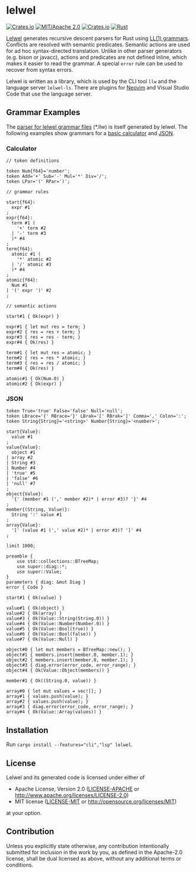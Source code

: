 # lelwel
[![Crates.io](https://img.shields.io/crates/v/lelwel)](https://crates.io/crates/lelwel)
[![MIT/Apache 2.0](https://img.shields.io/crates/l/lelwel)](./LICENSE-MIT)
[![Crates.io](https://img.shields.io/crates/d/lelwel)](https://crates.io/crates/lelwel)
[![Rust](https://img.shields.io/github/workflow/status/0x2a-42/lelwel/Tests)](https://github.com/0x2a-42/lelwel/actions)

[Lelwel](https://en.wikipedia.org/wiki/Lelwel_hartebeest) generates recursive descent parsers for Rust using [LL(1) grammars](https://en.wikipedia.org/wiki/LL_grammar).
Conflicts are resolved with semantic predicates.
Semantic actions are used for ad hoc syntax-directed translation.
Unlike in other parser generators (e.g. bison or javacc), actions and predicates are not defined inline, which makes it easier to read the grammar.
A special `error` rule can be used to recover from syntax errors.

Lelwel is written as a library, which is used by the CLI tool `llw` and the language server `lelwel-ls`.
There are plugins for [Neovim](https://github.com/0x2a-42/nvim-lelwel) and Visual Studio Code that use the language server.

## Grammar Examples
The [parser for lelwel grammar files](src/frontend/lelwel.llw) (\*.llw) is itself generated by lelwel.
The following examples show grammars for a [basic calculator](examples/calc) and [JSON](examples/json).

### Calculator
```antlr
// token definitions

token Num{f64}='number';
token Add='+' Sub='-' Mul='*' Div='/';
token LPar='(' RPar=')';

// grammar rules

start{f64}:
  expr #1
;
expr{f64}:
  term #1 (
    '+' term #2
  | '-' term #3
  )* #4
;
term{f64}:
  atomic #1 (
    '*' atomic #2
  | '/' atomic #3
  )* #4
;
atomic{f64}:
  Num #1
| '(' expr ')' #2
;

// semantic actions

start#1 { Ok(expr) }

expr#1 { let mut res = term; }
expr#2 { res = res + term; }
expr#3 { res = res - term; }
expr#4 { Ok(res) }

term#1 { let mut res = atomic; }
term#2 { res = res * atomic; }
term#3 { res = res / atomic; }
term#4 { Ok(res) }

atomic#1 { Ok(Num.0) }
atomic#2 { Ok(expr) }
```

### JSON
```antlr
token True='true' False='false' Null='null';
token LBrace='{' RBrace='}' LBrak='[' RBrak=']' Comma=',' Colon=':';
token String{String}='<string>' Number{String}='<number>';

start{Value}:
  value #1
;
value{Value}:
  object #1
| array #2
| String #3
| Number #4
| 'true' #5
| 'false' #6
| 'null' #7
;
object{Value}:
  '{' (member #1 (',' member #2)* | error #3)? '}' #4
;
member{(String, Value)}:
  String ':' value #1
;
array{Value}:
  '[' (value #1 (',' value #2)* | error #3)? ']' #4
;

limit 1000;

preamble {
    use std::collections::BTreeMap;
    use super::diag::*;
    use super::Value;
}
parameters { diag: &mut Diag }
error { Code }

start#1 { Ok(value) }

value#1 { Ok(object) }
value#2 { Ok(array) }
value#3 { Ok(Value::String(String.0)) }
value#4 { Ok(Value::Number(Number.0)) }
value#5 { Ok(Value::Bool(true)) }
value#6 { Ok(Value::Bool(false)) }
value#7 { Ok(Value::Null) }

object#0 { let mut members = BTreeMap::new(); }
object#1 { members.insert(member.0, member.1); }
object#2 { members.insert(member.0, member.1); }
object#3 { diag.error(error_code, error_range); }
object#4 { Ok(Value::Object(members)) }

member#1 { Ok((String.0, value)) }

array#0 { let mut values = vec![]; }
array#1 { values.push(value); }
array#2 { values.push(value); }
array#3 { diag.error(error_code, error_range); }
array#4 { Ok(Value::Array(values)) }
```

## Installation
Run `cargo install --features="cli","lsp" lelwel`.

## License

Lelwel and its generated code is licensed under either of

 * Apache License, Version 2.0
   ([LICENSE-APACHE](LICENSE-APACHE) or http://www.apache.org/licenses/LICENSE-2.0)
 * MIT license
   ([LICENSE-MIT](LICENSE-MIT) or http://opensource.org/licenses/MIT)

at your option.

## Contribution

Unless you explicitly state otherwise, any contribution intentionally submitted
for inclusion in the work by you, as defined in the Apache-2.0 license, shall be
dual licensed as above, without any additional terms or conditions.

